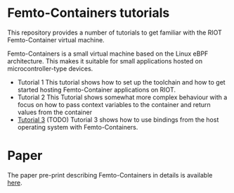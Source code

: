 # Femto-Containers tutorials

This repository provides a number of tutorials to get familiar with the RIOT
Femto-Container virtual machine.

Femto-Containers is a small virtual machine based on the Linux eBPF
architecture. This makes it suitable for small applications hosted on
microcontroller-type devices.

- Tutorial 1
  This tutorial shows how to set up the toolchain and how to get started hosting
  Femto-Container applications on RIOT.
- Tutorial 2
  This Tutorial shows somewhat more complex behaviour with a focus on how to
  pass context variables to the container and return values from the container
- [Tutorial 3] (TODO)
  Tutorial 3 shows how to use bindings from the host operating system with
  Femto-Containers.


# Paper

The paper pre-print describing Femto-Containers in details is available
[here](https://hal.inria.fr/hal-03263164).

[Tutorial 1]: https://github.com/future-proof-iot/Femto-Container_tutorials/tree/main/tutorial_1
[Tutorial 2]: https://github.com/future-proof-iot/Femto-Container_tutorials/tree/main/tutorial_2
[Tutorial 3]: https://github.com/future-proof-iot/Femto-Container_tutorials/tree/main/tutorial_3
